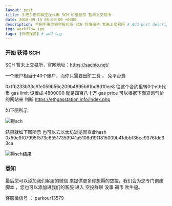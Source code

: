 ```yaml
---
layout: post
title: 手把手带你褥空投代币 SCH 价值投资 暂未上交易所
date: 2018-09-15 05:00:00 +0300
description: 手把手带你褥空投代币 SCH 价值投资 暂未上交易所 # Add post description (optional)
img: workflow.jpg
tags: [价值投资] # add tag
---
```


### 开始 获得 SCH

SCH  暂未上交易所，官网地址：https://sachio.net/  

一个账户相当于40个账户，而你只需要出矿工费 ， 免平台费

0xffb233b33c9fe059b56c209b4895b61bd8d10ee8  往这个合约里转0个eth代币  gas limit 设置成 4800000  就是四百八十万
 gas price  可以根据下面查询气价的网站来 判断 https://ethgasstation.info/index.php 
 
 如下图所示
 
 ![褥sch]({{site.baseurl}}/assets/img/2018-9-15-sch/褥sch.png)
 
 结果就如下图所示   也可以去以太坊浏览器查此hash  0x59e9f07995f573c65517359941a5106d1911815009b41dbbf36ec9376fdc63ca
 
 ![褥sch结果]({{site.baseurl}}/assets/img/2018-9-15-sch/褥sch结果.png)

  
  
###  悉知

最后您可以添加我们客服的微信  来提供更多你想褥的空投，我们会为您专门创建脚本  ，您也可以添加进我们的客服 进入 空投群聊 没事 褥币 吹牛逼。

客服微信号 ：   parkour13579

